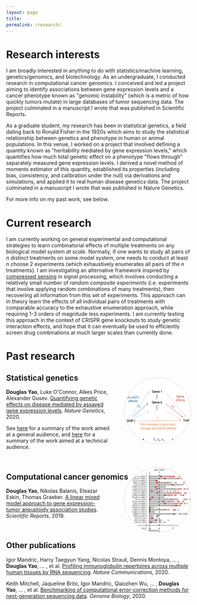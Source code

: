 ```yaml
---
layout: page
title:
permalink: /research/
---
```


# Research interests

I am broadly interested in anything to do with statistics/machine learning, genetics/genomics, and biotechnology. As an undergraduate, I conducted research in computational cancer genomics. I conceived and led a project aiming to identify associations between gene expression levels and a cancer phenotype known as "genomic instability" (which is a metric of how quickly tumors mutate) in large databases of tumor sequencing data. The project culminated in a manuscript I wrote that was published in Scientific Reports.

As a graduate student, my research has been in statistical genetics, a field dating back to Ronald Fisher in the 1920s which aims to study the statistical relationship between genetics and phenotype in human or animal populations. In this venue, I worked on a project that involved defining a quantity known as "heritability mediated by gene expression levels," which quantifies how much total genetic effect on a phenotype "flows through" separately measured gene expression levels. I derived a novel method of moments estimator of this quantity, established its properties (including bias, consistency, and calibration under the null) via derivations and simulations, and applied it to real human disease genetics data. The project culminated in a manuscript I wrote that was published in Nature Genetics.

For more info on my past work, see below.

# Current research

I am currently working on general experimental and computational strategies to learn combinatorial effects of multiple treatments on any biological model system _at scale_. Normally, if one wants to study all pairs of _n_ distinct treatments on some model system, one needs to conduct at least _n_ choose 2 experiments (which exhaustively enumerates all pairs of the _n_ treatments). I am investigating an alternative framework inspired by [compressed sensing](https://en.wikipedia.org/wiki/Compressed_sensing) in signal processing, which involves conducting a relatively small number of _random composite experiments_ (i.e. experiments that involve applying random combinations of many treatments), then recovering all information from this set of experiments. This approach can in theory learn the effects of all individual pairs of treatments with comparable accuracy to the exhaustive enumeration approach, while requiring 1-3 orders of magnitude less experiments. I am currently testing this approach in the context of CRISPR gene knockouts to study genetic interaction effects, and hope that it can eventually be used to efficiently screen drug combinations at much larger scales than currently done.

# Past research

## Statistical genetics

<img src="/assets/mesc_screenshot.png" width="180" align="right" style="margin: -30px 0px 10px 40px;border:1px solid lightgrey;border-radius:90px">

**Douglas Yao**, Luke O'Connor, Alkes Price, Alexander Gusev.
[Quantifying genetic effects on disease mediated by assayed gene expression levels](https://www.ncbi.nlm.nih.gov/pmc/articles/PMC7276299/).
_Nature Genetics_, 2020.

See [here](/blogs/2021/03/22/General-overview-of-Yao-et-al-2020.html) for a summary of the work aimed at a general audience, and [here](/blogs/2020/09/16/intuition-behind-mediated-expression-score-regression.html) for a summary of the work aimed at a technical audience.

<br>

## Computational cancer genomics

<img src="/assets/lmm_screenshot.png" width="180" align="right" style="margin: -55px 0px 10px 40px;border:1px solid lightgrey;border-radius:90px">

**Douglas Yao**, Nikolas Balanis, Eleazar Eskin, Thomas Graeber.
[A linear mixed model approach to gene expression-tumor aneuploidy association studies](https://www.nature.com/articles/s41598-019-48302-1).
_Scientific Reports_, 2019.

<br>

## Other publications
Igor Mandric, Harry Taegyun Yang, Nicolas Strauli, Dennis Montoya, ... , **Douglas Yao**, ... , et al.
[Profiling immunoglobulin repertoires across multiple human tissues by RNA sequencing](https://www.nature.com/articles/s41467-020-16857-7).
_Nature Communications_, 2020.

Keith Mitchell, Jaqueline Brito, Igor Mandric, Qiaozhen Wu, ... , **Douglas Yao**, ... , et al.
[Benchmarking of computational error-correction methods for next-generation sequencing data](https://genomebiology.biomedcentral.com/articles/10.1186/s13059-020-01988-3).
_Genome Biology_, 2020.
